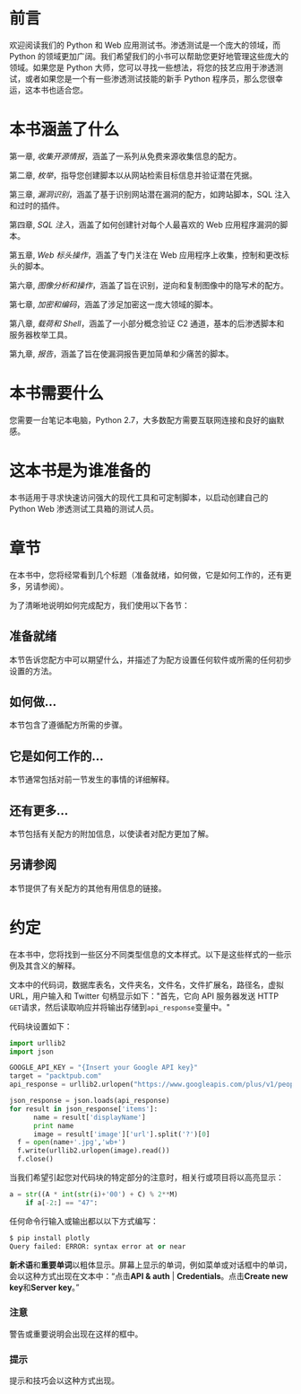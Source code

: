 # 前言

欢迎阅读我们的 Python 和 Web 应用测试书。渗透测试是一个庞大的领域，而 Python 的领域更加广阔。我们希望我们的小书可以帮助您更好地管理这些庞大的领域。如果您是 Python 大师，您可以寻找一些想法，将您的技艺应用于渗透测试，或者如果您是一个有一些渗透测试技能的新手 Python 程序员，那么您很幸运，这本书也适合您。

# 本书涵盖了什么

第一章, *收集开源情报*，涵盖了一系列从免费来源收集信息的配方。

第二章, *枚举*，指导您创建脚本以从网站检索目标信息并验证潜在凭据。

第三章, *漏洞识别*，涵盖了基于识别网站潜在漏洞的配方，如跨站脚本，SQL 注入和过时的插件。

第四章, *SQL 注入*，涵盖了如何创建针对每个人最喜欢的 Web 应用程序漏洞的脚本。

第五章, *Web 标头操作*，涵盖了专门关注在 Web 应用程序上收集，控制和更改标头的脚本。

第六章, *图像分析和操作*，涵盖了旨在识别，逆向和复制图像中的隐写术的配方。

第七章, *加密和编码*，涵盖了涉足加密这一庞大领域的脚本。

第八章, *载荷和 Shell*，涵盖了一小部分概念验证 C2 通道，基本的后渗透脚本和服务器枚举工具。

第九章, *报告*，涵盖了旨在使漏洞报告更加简单和少痛苦的脚本。

# 本书需要什么

您需要一台笔记本电脑，Python 2.7，大多数配方需要互联网连接和良好的幽默感。

# 这本书是为谁准备的

本书适用于寻求快速访问强大的现代工具和可定制脚本，以启动创建自己的 Python Web 渗透测试工具箱的测试人员。

# 章节

在本书中，您将经常看到几个标题（准备就绪，如何做，它是如何工作的，还有更多，另请参阅）。

为了清晰地说明如何完成配方，我们使用以下各节：

## 准备就绪

本节告诉您配方中可以期望什么，并描述了为配方设置任何软件或所需的任何初步设置的方法。

## 如何做…

本节包含了遵循配方所需的步骤。

## 它是如何工作的…

本节通常包括对前一节发生的事情的详细解释。

## 还有更多…

本节包括有关配方的附加信息，以使读者对配方更加了解。

## 另请参阅

本节提供了有关配方的其他有用信息的链接。

# 约定

在本书中，您将找到一些区分不同类型信息的文本样式。以下是这些样式的一些示例及其含义的解释。

文本中的代码词，数据库表名，文件夹名，文件名，文件扩展名，路径名，虚拟 URL，用户输入和 Twitter 句柄显示如下："首先，它向 API 服务器发送 HTTP `GET`请求，然后读取响应并将输出存储到`api_response`变量中。"

代码块设置如下：

```py
import urllib2
import json

GOOGLE_API_KEY = "{Insert your Google API key}"
target = "packtpub.com"
api_response = urllib2.urlopen("https://www.googleapis.com/plus/v1/people? query="+target+"&key="+GOOGLE_API_KEY).read()

json_response = json.loads(api_response)
for result in json_response['items']:
      name = result['displayName']
      print name
      image = result['image']['url'].split('?')[0]
  f = open(name+'.jpg','wb+')
  f.write(urllib2.urlopen(image).read())
  f.close()
```

当我们希望引起您对代码块的特定部分的注意时，相关行或项目将以高亮显示：

```py
a = str((A * int(str(i)+'00') + C) % 2**M)
    if a[-2:] == "47":
```

任何命令行输入或输出都以以下方式编写：

```py
$ pip install plotly
Query failed: ERROR: syntax error at or near

```

**新术语**和**重要单词**以粗体显示。屏幕上显示的单词，例如菜单或对话框中的单词，会以这种方式出现在文本中：“点击**API & auth** | **Credentials**。点击**Create new key**和**Server key**。”

### 注意

警告或重要说明会出现在这样的框中。

### 提示

提示和技巧会以这种方式出现。
